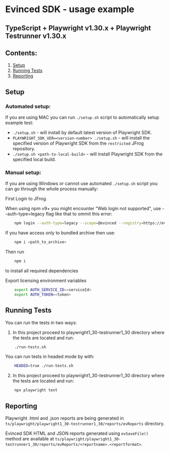 # Evinced SDK - usage example
## TypeScript + Playwright v1.30.x + Playwright Testrunner v1.30.x


## Contents:
1. [Setup](#setup)
2. [Running Tests](#running-tests)
3. [Reporting](#reporting)


## Setup

### Automated setup:

If you are using MAC you can run `./setup.sh` script to automatically setup example test:

* `./setup.sh` - will install by default latest version of Playwright SDK.
* `PLAYWRIGHT_SDK_VER=<version-number> ./setup.sh` - will install the specified version of Playwright SDK from the `restricted` JFrog repository.
* `./setup.sh <path-to-local-build>` - will install Playwright SDK from the specified local build.


### Manual setup:

If you are using Windows or cannot use automated `./setup.sh` script you can go through the whole process manually:

First Login to JFrog.

When using npm v9+ you might encounter "Web login not supported", use --auth-type=legacy flag like that to ommit this error:
```bash
    npm login --auth-type=legacy --scope=@evinced --registry=https://evinced.jfrog.io/artifactory/api/npm/restricted-npm/
```

If you have access only to bundled archive then use:
```bash
    npm i <path_to_archive>
```

Then run 
```bash
    npm i
```
to install all required dependencies

Export licensing environment variables
```bash
    export AUTH_SERVICE_ID=<serviceId>
    export AUTH_TOKEN=<token>
```

## Running Tests

You can run the tests in two ways:

1. In this project proceed to playwright1_30-testrunner1_30 directory where the tests are located and run:
```bash
    ./run-tests.sh
```
You can run tests in headed mode by with:
```bash
    HEADED=true ./run-tests.sh
```

2. In this project proceed to playwright1_30-testrunner1_30 directory where the tests are located and run:
```bash
    npx playwright test
```

## Reporting
  
Playwright .html and .json reports are being generated in `ts/playwright/playwright1_30-testrunner1_30/reports/evReports` directory.

Evinced SDK HTML and JSON reports generated using `evSaveFile()` method are available at `ts/playwright/playwright1_30-testrunner1_30/reports/evReports/<reportname>.<reportformat>`.
  